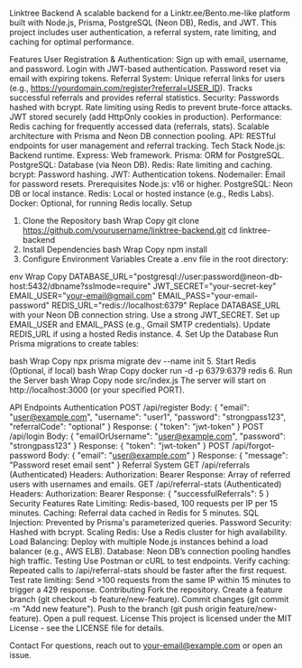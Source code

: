 Linktree Backend
A scalable backend for a Linktr.ee/Bento.me-like platform built with Node.js, Prisma, PostgreSQL (Neon DB), Redis, and JWT. This project includes user authentication, a referral system, rate limiting, and caching for optimal performance.

Features
User Registration & Authentication:
Sign up with email, username, and password.
Login with JWT-based authentication.
Password reset via email with expiring tokens.
Referral System:
Unique referral links for users (e.g., https://yourdomain.com/register?referral=USER_ID).
Tracks successful referrals and provides referral statistics.
Security:
Passwords hashed with bcrypt.
Rate limiting using Redis to prevent brute-force attacks.
JWT stored securely (add HttpOnly cookies in production).
Performance:
Redis caching for frequently accessed data (referrals, stats).
Scalable architecture with Prisma and Neon DB connection pooling.
API:
RESTful endpoints for user management and referral tracking.
Tech Stack
Node.js: Backend runtime.
Express: Web framework.
Prisma: ORM for PostgreSQL.
PostgreSQL: Database (via Neon DB).
Redis: Rate limiting and caching.
bcrypt: Password hashing.
JWT: Authentication tokens.
Nodemailer: Email for password resets.
Prerequisites
Node.js: v16 or higher.
PostgreSQL: Neon DB or local instance.
Redis: Local or hosted instance (e.g., Redis Labs).
Docker: Optional, for running Redis locally.
Setup
1. Clone the Repository
bash
Wrap
Copy
git clone https://github.com/yourusername/linktree-backend.git
cd linktree-backend
2. Install Dependencies
bash
Wrap
Copy
npm install
3. Configure Environment Variables
Create a .env file in the root directory:

env
Wrap
Copy
DATABASE_URL="postgresql://user:password@neon-db-host:5432/dbname?sslmode=require"
JWT_SECRET="your-secret-key"
EMAIL_USER="your-email@gmail.com"
EMAIL_PASS="your-email-password"
REDIS_URL="redis://localhost:6379"
Replace DATABASE_URL with your Neon DB connection string.
Use a strong JWT_SECRET.
Set up EMAIL_USER and EMAIL_PASS (e.g., Gmail SMTP credentials).
Update REDIS_URL if using a hosted Redis instance.
4. Set Up the Database
Run Prisma migrations to create tables:

bash
Wrap
Copy
npx prisma migrate dev --name init
5. Start Redis (Optional, if local)
bash
Wrap
Copy
docker run -d -p 6379:6379 redis
6. Run the Server
bash
Wrap
Copy
node src/index.js
The server will start on http://localhost:3000 (or your specified PORT).

API Endpoints
Authentication
POST /api/register
Body: { "email": "user@example.com", "username": "user1", "password": "strongpass123", "referralCode": "optional" }
Response: { "token": "jwt-token" }
POST /api/login
Body: { "emailOrUsername": "user@example.com", "password": "strongpass123" }
Response: { "token": "jwt-token" }
POST /api/forgot-password
Body: { "email": "user@example.com" }
Response: { "message": "Password reset email sent" }
Referral System
GET /api/referrals (Authenticated)
Headers: Authorization: Bearer <jwt-token>
Response: Array of referred users with usernames and emails.
GET /api/referral-stats (Authenticated)
Headers: Authorization: Bearer <jwt-token>
Response: { "successfulReferrals": 5 }
Security Features
Rate Limiting: Redis-based, 100 requests per IP per 15 minutes.
Caching: Referral data cached in Redis for 5 minutes.
SQL Injection: Prevented by Prisma's parameterized queries.
Password Security: Hashed with bcrypt.
Scaling
Redis: Use a Redis cluster for high availability.
Load Balancing: Deploy with multiple Node.js instances behind a load balancer (e.g., AWS ELB).
Database: Neon DB’s connection pooling handles high traffic.
Testing
Use Postman or cURL to test endpoints.
Verify caching: Repeated calls to /api/referral-stats should be faster after the first request.
Test rate limiting: Send >100 requests from the same IP within 15 minutes to trigger a 429 response.
Contributing
Fork the repository.
Create a feature branch (git checkout -b feature/new-feature).
Commit changes (git commit -m "Add new feature").
Push to the branch (git push origin feature/new-feature).
Open a pull request.
License
This project is licensed under the MIT License - see the LICENSE file for details.

Contact
For questions, reach out to your-email@example.com or open an issue.
